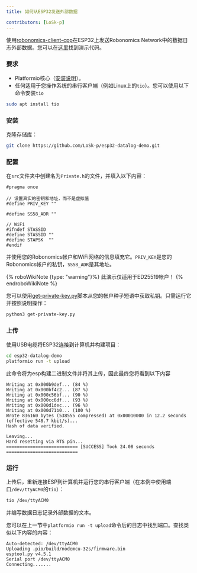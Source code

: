```yaml
---
title: 如何从ESP32发送外部数据

contributors: [LoSk-p]
---
```


使用[robonomics-client-cpp](https://github.com/airalab/robonomics-client-cpp)在ESP32上发送Robonomics Network中的数据日志外部数据。您可以在[这里](https://github.com/LoSk-p/esp32-datalog-demo)找到演示代码。

### 要求

* Platformio核心（[安装说明](https://docs.platformio.org/en/latest/core/installation/methods/installer-script.html)）。
* 任何适用于您操作系统的串行客户端（例如Linux上的`tio`）。您可以使用以下命令安装`tio`
```bash
sudo apt install tio
```
### 安装
克隆存储库：
```bash
git clone https://github.com/LoSk-p/esp32-datalog-demo.git
```
### 配置
在`src`文件夹中创建名为`Private.h`的文件，并填入以下内容：
```
#pragma once

// 设置真实的密钥和地址，而不是虚拟值
#define PRIV_KEY ""

#define SS58_ADR ""

// WiFi
#ifndef STASSID
#define STASSID ""
#define STAPSK  ""
#endif
```
并使用您的Robonomics帐户和WiFi网络的信息填充它。`PRIV_KEY`是您的Robonomics帐户的私钥，`SS58_ADR`是其地址。

{% roboWikiNote {type: "warning"}%} 此演示仅适用于ED25519帐户！
{% endroboWikiNote %}

您可以使用[get-private-key.py](https://github.com/LoSk-p/esp32-datalog-demo/blob/main/get-private-key.py)脚本从您的帐户种子短语中获取私钥。只需运行它并按照说明操作：
```bash
python3 get-private-key.py
```

### 上传
使用USB电缆将ESP32连接到计算机并构建项目：
```bash
cd esp32-datalog-demo
platformio run -t upload
```
此命令将为esp构建二进制文件并将其上传，因此最终您将看到以下内容
```
Writing at 0x000b9def... (84 %)
Writing at 0x000bf4c2... (87 %)
Writing at 0x000c56bf... (90 %)
Writing at 0x000cc6df... (93 %)
Writing at 0x000d1dec... (96 %)
Writing at 0x000d71b0... (100 %)
Wrote 836160 bytes (538555 compressed) at 0x00010000 in 12.2 seconds (effective 548.7 kbit/s)...
Hash of data verified.

Leaving...
Hard resetting via RTS pin...
=========================== [SUCCESS] Took 24.08 seconds ===========================
```

### 运行

上传后，重新连接ESP到计算机并运行您的串行客户端（在本例中使用端口`/dev/ttyACM0`的`tio`）：
```bash
tio /dev/ttyACM0
```
并编写数据日志记录外部数据的文本。

您可以在上一节中`platformio run -t upload`命令后的日志中找到端口。查找类似以下内容的内容：
```
Auto-detected: /dev/ttyACM0
Uploading .pio/build/nodemcu-32s/firmware.bin
esptool.py v4.5.1
Serial port /dev/ttyACM0
Connecting.......
```
